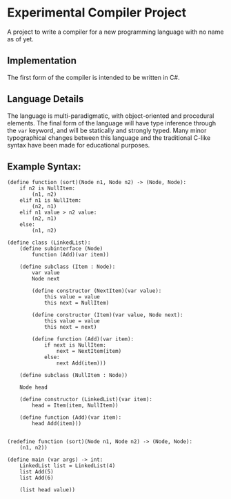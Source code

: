 # Experimental Compiler Project
A project to write a compiler for a new programming language with no name as of yet.

## Implementation
The first form of the compiler is intended to be written in C#.

## Language Details
The language is multi-paradigmatic, with object-oriented and procedural elements. The final form of the language will have type inference through the ```var``` keyword, and will be statically and strongly typed. Many minor typographical changes between this language and the traditional C-like syntax have been made for educational purposes.

## Example Syntax:
```
(define function (sort)(Node n1, Node n2) -> (Node, Node):
	if n2 is NullItem:
		(n1, n2)
	elif n1 is NullItem:
		(n2, n1)
	elif n1 value > n2 value:
		(n2, n1)
	else:
		(n1, n2)

(define class (LinkedList):
	(define subinterface (Node)
		function (Add)(var item))

	(define subclass (Item : Node):
		var value
		Node next

		(define constructor (NextItem)(var value):
			this value = value
			this next = NullItem)

		(define constructor (Item)(var value, Node next):
			this value = value
			this next = next)

		(define function (Add)(var item):
			if next is NullItem:
				next = NextItem(item)
			else:
				next Add(item)))

	(define subclass (NullItem : Node))

	Node head

	(define constructor (LinkedList)(var item):
		head = Item(item, NullItem))

	(define function (Add)(var item):
		head Add(item)))


(redefine function (sort)(Node n1, Node n2) -> (Node, Node):
	(n1, n2))

(define main (var args) -> int:
	LinkedList list = LinkedList(4)
	list Add(5)
	list Add(6)
	
	(list head value))
```
